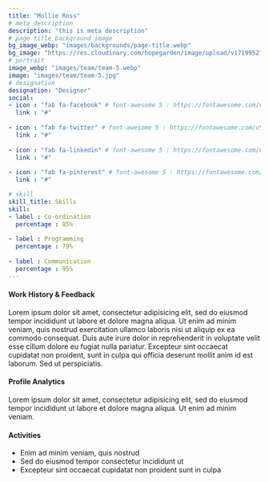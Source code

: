 ```yaml
---
title: "Mollie Ross"
# meta description
description: "this is meta description"
# page title background image
bg_image_webp: "images/backgrounds/page-title.webp"
bg_image: "https://res.cloudinary.com/hopegarden/image/upload/v1719952740/title-poppy.webp"
# portrait
image_webp: "images/team/team-5.webp"
image: "images/team/team-5.jpg"
# designation
designation: "Designer"
social:
- icon : "fab fa-facebook" # font-awesome 5 : https://fontawesome.com/v5/search
  link : "#"
  
- icon : "fab fa-twitter" # font-awesome 5 : https://fontawesome.com/v5/search
  link : "#"
  
- icon : "fab fa-linkedin" # font-awesome 5 : https://fontawesome.com/v5/search
  link : "#"
  
- icon : "fab fa-pinterest" # font-awesome 5 : https://fontawesome.com/v5/search
  link : "#"

# skill
skill_title: Skills
skill:
- label : Co-ordination
  percentage : 85%
  
- label : Programming
  percentage : 79%
  
- label : Communication
  percentage : 95%
---
```


#### Work History & Feedback
Lorem ipsum dolor sit amet, consectetur adipisicing elit, sed do eiusmod tempor incididunt ut labore et dolore magna aliqua. Ut enim ad minim veniam, quis nostrud exercitation ullamco laboris nisi ut aliquip ex ea commodo consequat. Duis aute irure dolor in reprehenderit in voluptate velit esse cillum dolore eu fugiat nulla pariatur. Excepteur sint occaecat cupidatat non proident, sunt in culpa qui officia deserunt mollit anim id est laborum. Sed ut perspiciatis.

#### Profile Analytics
Lorem ipsum dolor sit amet, consectetur adipisicing elit, sed do eiusmod tempor incididunt ut labore et dolore magna aliqua. Ut enim ad minim veniam.

#### Activities
* Enim ad minim veniam, quis nostrud
* Sed do eiusmod tempor consectetur incididunt ut
* Excepteur sint occaecat cupidatat non proident sunt in culpa
